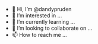 - 👋 Hi, I’m @dandypruden
- 👀 I’m interested in ...
- 🌱 I’m currently learning ...
- 💞️ I’m looking to collaborate on ...
- 📫 How to reach me ...

<!---
dandypruden/dandypruden is a ✨ special ✨ repository because its `README.md` (this file) appears on your GitHub profile.
You can click the Preview link to take a look at your changes.
--->
